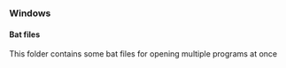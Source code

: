 ### Windows 

#### Bat files
This folder contains some bat files for opening multiple programs at once
